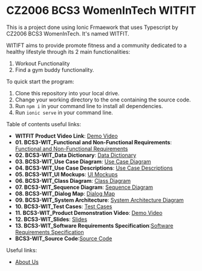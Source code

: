 # CZ2006 BCS3 WomenInTech WITFIT

This is a project done using Ionic Frmaework that uses Typescript by CZ2006 BCS3 WomenInTech. It's named WITFIT.

WITIFT aims to provide promote fitness and a community dedicated to a healthy lifestyle through its 2 main functionalities:

1. Workout Functionality
2. Find a gym buddy functionality.

To quick start the program:
1. Clone this repository into your local drive.
2. Change your working directory to the one containing the source code.
3. Run `npm i` in your command line to install all dependencies.
4. Run `ionic serve` in your command line.

Table of contents useful links: 
* **WITFIT Product Video Link**: [Demo Video](https://www.youtube.com/watch?v=EoKyog0QAvI) <br>
* **01. BCS3-WIT_Functional and Non-Functional Requirements**: [Functional and Non-Functional Requirements](https://github.com/suenalaba/womenintech/blob/main/docs/Lab%201%20Deliverables/%5BFINAL%5D%2001%20BCS3-WIT_Functional%2C%20Non-Functional%20Requirements.pdf)<br>
* **02. BCS3-WIT_Data Dictionary**: [Data Dictionary]()<br>
* **03. BCS3-WIT_Use Case Diagram**: [Use Case Diagram]()<br>
* **04. BCS3-WIT_Use Case Descriptions**: [Use Case Descriptions]()<br>
* **05. BCS3-WIT_UI Mockups**: [UI Mockups]()<br>
* **06. BCS3-WIT_Class Diagram**: [Class Diagram]()<br>
* **07. BCS3-WIT_Sequence Diagram**: [Sequence Diagram]()<br>
* **08. BCS3-WIT_Dialog Map**: [Dialog Map]()<br>
* **09. BCS3-WIT_System Architecture**: [System Architecture Diagram]()<br>
* **10. BCS3-WIT_Test Cases**: [Test Cases]()<br>
* **11. BCS3-WIT_Product Demonstration Video**: [Demo Video](https://www.youtube.com/watch?v=EoKyog0QAvI) <br>
* **12. BCS3-WIT_Slides**: [Slides]()<br>
* **13. BCS3-WIT_Software Requirements Specification**:[Software Requirements Specification]()<br>
* **BCS3-WIT_Source Code**:[Source Code]()<br>

Useful links:
* [About Us](AboutUs.md)
